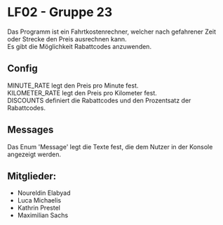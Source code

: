 # LF02 - Gruppe 23

Das Programm ist ein Fahrtkostenrechner, welcher nach gefahrener Zeit oder Strecke den Preis ausrechnen kann. <br>
Es gibt die Möglichkeit Rabattcodes anzuwenden.

## Config

MINUTE_RATE legt den Preis pro Minute fest. <br>
KILOMETER_RATE legt den Preis pro Kilometer fest. <br>
DISCOUNTS definiert die Rabattcodes und den Prozentsatz der Rabattcodes.

## Messages

Das Enum 'Message' legt die Texte fest, die dem Nutzer in der Konsole angezeigt werden.

## Mitglieder:

* Noureldin Elabyad
* Luca Michaelis
* Kathrin Prestel
* Maximilian Sachs
